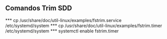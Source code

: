 ## Comandos Trim SDD


*** cp /usr/share/doc/util-linux/examples/fstrim.service /etc/systemd/system
*** cp /usr/share/doc/util-linux/examples/fstrim.timer /etc/systemd/system
*** systemctl enable fstrim.timer
